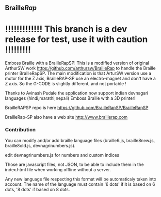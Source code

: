 ## Braille*Rap*

# !!!!!!!!!!!!! This branch is a dev release for test, use it with caution !!!!!!!!!
Emboss Braille with a BrailleRapSP! This is a modified version of original ArthurSW work https://github.com/arthursw/BrailleRap to handle the Braille printer BrailleRapSP. The main modification is that ArturSW version use a motor for the Z axis, BrailleRAP-SP use an electro-magnet and don't have a Z axis. So the G-CODE is slightly different, and not portable !

Thanks to Avinash Pudale the application now support
indian devnagari languages  (hindi,marathi,nepali) 
Emboss Braille with a 3D printer!



BrailleRAPSP repo is here https://github.com/BrailleRapSP/BrailleRapSP

BrailleRap-SP also have a web site http://www.braillerap.com

### Contribution

You can modify and/or add braille language files (braille6.js, braille8new.js, braille8old.js, devnagrinumbers.js).
 
 edit devnagrinumbers.js for numbers and custom indices

Those are javascript files, not JSON, to be able to include them in the index.html file when working offline without a server.

Any new language file respecting this format will be automaticaly taken into account. The name of the language must contain '6 dots' if it is based on 6 dots, '8 dots' if based on 8 dots.
